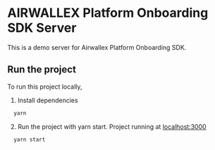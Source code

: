 # AIRWALLEX Platform Onboarding SDK Server

This is a demo server for Airwallex Platform Onboarding SDK.

## Run the project

To run this project locally,

1. Install dependencies
```bash
  yarn
```

2. Run the project with yarn start. Project running at [localhost:3000](localhost:3000)
```bash
  yarn start
```
